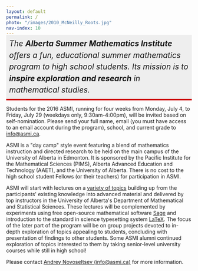 ```yaml
---
layout: default
permalink: /
photo: "/images/2010_McNeilly_Roots.jpg"
nav-index: 10
---
```


<div style="
    background: #eee; 
    padding: 8px; 
    margin-top: -18px;
    font-size: 150%; 
    line-height: 150%;
    font-style: italic;
    border-bottom: 4px solid #c00;
">
	The <strong>Alberta Summer Mathematics Institute</strong> offers a fun, educational summer mathematics program to high school students. Its mission is to <strong>inspire exploration and research</strong> in mathematical studies.
</div>

Students for the 2016 ASMI, running for four weeks from Monday, July 4, to Friday, July 29 (weekdays only, 9:30am-4:00pm), will be invited based on self-nomination. Please send your full name, email (you must have access to an email account during the program), school, and current grade to [info@asmi.ca](mailto:info@asmi.ca).

ASMI is a "day camp" style event featuring a blend of mathematics instruction and directed research to be held on the main campus of the University of Alberta in Edmonton. It is sponsored by the Pacific Institute for the Mathematical Sciences (PIMS), Alberta Advanced Education and Technology (AAET), and the University of Alberta. There is no cost to the high school student Fellows (or their teachers) for participation in ASMI.

ASMI will start with lectures on a [variety of topics](/program/) building up from the participants' existing knowledge into advanced material and delivered by top instructors in the University of Alberta's Department of Mathematical and Statistical Sciences. These lectures will be complemented by experiments using free open-source mathematical software [Sage](http://sagemath.org/)  and introduction to the standard in science typesetting system [LaTeX](http://www.latex-project.org/). The focus of the later part of the program will be on group projects devoted to in-depth exploration of topics appealing to students, concluding with presentation of findings to other students. Some ASMI alumni continued exploration of topics interested to them by taking senior-level university courses while still in high school!

Please contact [Andrey Novoseltsev (info@asmi.ca)](mailto:info@asmi.ca) for more information.